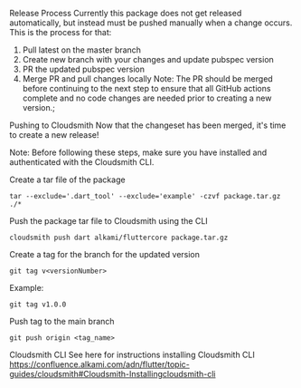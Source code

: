 Release Process
Currently this package does not get released automatically, but instead must be pushed manually when a change occurs. This is the process for that:

1. Pull latest on the master branch 
1. Create new branch with your changes and update pubspec version 
1. PR the updated pubspec version
1. Merge PR and pull changes locally
Note: The PR should be merged before continuing to the next step to ensure that all GitHub actions complete and no code changes are needed prior to creating a new version.;

Pushing to Cloudsmith
Now that the changeset has been merged, it's time to create a new release!

Note: Before following these steps, make sure you have installed and authenticated with the Cloudsmith CLI.


Create a tar file of the package

    tar --exclude='.dart_tool' --exclude='example' -czvf package.tar.gz ./*

Push the package tar file to Cloudsmith using the CLI

    cloudsmith push dart alkami/fluttercore package.tar.gz

Create a tag for the branch for the updated version

    git tag v<versionNumber>

Example: 
    
    git tag v1.0.0

Push tag to the main branch
    
    git push origin <tag_name>

Cloudsmith CLI
See here for instructions installing Cloudsmith CLI https://confluence.alkami.com/adn/flutter/topic-guides/cloudsmith#Cloudsmith-Installingcloudsmith-cli